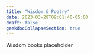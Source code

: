 ```yaml
---
title: "Wisdom & Poetry"
date: 2023-03-28T09:01:40-05:00
draft: false
geekdocCollapseSection: true
---
```


Wisdom books placeholder
